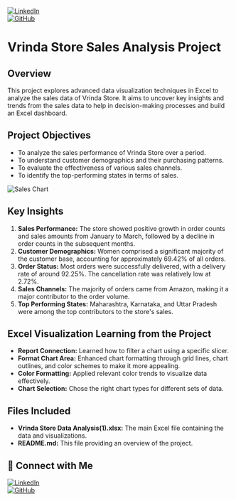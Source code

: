 [![LinkedIn](https://img.shields.io/badge/LinkedIn-0077B5?style=for-the-badge&logo=linkedin&logoColor=white)](https://www.linkedin.com/in/kuldeep-tanwar2845)  
[![GitHub](https://img.shields.io/badge/GitHub-181717?style=for-the-badge&logo=github&logoColor=white)](https://github.com/tanwar2845)

# Vrinda Store Sales Analysis Project

## Overview

This project explores advanced data visualization techniques in Excel to analyze the sales data of Vrinda Store. It aims to uncover key insights and trends from the sales data to help in decision-making processes and build an Excel dashboard.

## Project Objectives

- To analyze the sales performance of Vrinda Store over a period.
- To understand customer demographics and their purchasing patterns.
- To evaluate the effectiveness of various sales channels.
- To identify the top-performing states in terms of sales.

![Sales Chart](https://github.com/tanwar2845/vrinda_store/blob/main/Screenshot%202024-06-05%20121934.png)

## Key Insights

1. **Sales Performance:** The store showed positive growth in order counts and sales amounts from January to March, followed by a decline in order counts in the subsequent months.
2. **Customer Demographics:** Women comprised a significant majority of the customer base, accounting for approximately 69.42% of all orders.
3. **Order Status:** Most orders were successfully delivered, with a delivery rate of around 92.25%. The cancellation rate was relatively low at 2.72%.
4. **Sales Channels:** The majority of orders came from Amazon, making it a major contributor to the order volume.
5. **Top Performing States:** Maharashtra, Karnataka, and Uttar Pradesh were among the top contributors to the store's sales.

## Excel Visualization Learning from the Project

- **Report Connection:** Learned how to filter a chart using a specific slicer.
- **Format Chart Area:** Enhanced chart formatting through grid lines, chart outlines, and color schemes to make it more appealing.
- **Color Formatting:** Applied relevant color trends to visualize data effectively.
- **Chart Selection:** Chose the right chart types for different sets of data.

## Files Included

- **Vrinda Store Data Analysis(1).xlsx:** The main Excel file containing the data and visualizations.
- **README.md:** This file providing an overview of the project.

## 🔗 Connect with Me
[![LinkedIn](https://img.shields.io/badge/LinkedIn-0077B5?style=for-the-badge&logo=linkedin&logoColor=white)](https://www.linkedin.com/in/kuldeep-tanwar2845)  
[![GitHub](https://img.shields.io/badge/GitHub-181717?style=for-the-badge&logo=github&logoColor=white)](https://github.com/tanwar2845)

